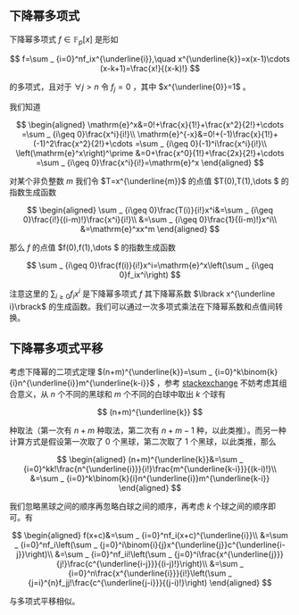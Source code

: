 ## 下降幂多项式

下降幂多项式 $f\in\mathbb{F} _ p\lbrack x\rbrack$ 是形如

$$
f=\sum _ {i=0}^nf_ix^{\underline{i}},\quad x^{\underline{k}}=x(x-1)\cdots (x-k+1)=\frac{x!}{(x-k)!}
$$

的多项式，且对于 $\forall j\gt n$ 令 $f_j=0$ ，其中 $x^{\underline{0}}=1$ 。

我们知道

$$
\begin{aligned}
\mathrm{e}^x&=0!+\frac{x}{1!}+\frac{x^2}{2!}+\cdots =\sum _ {i\geq 0}\frac{x^i}{i!}\\
\mathrm{e}^{-x}&=0!+(-1)\frac{x}{1!}+(-1)^2\frac{x^2}{2!}+\cdots =\sum _ {i\geq 0}(-1)^i\frac{x^i}{i!}\\
\left(\mathrm{e}^x\right)^\prime &=0+\frac{x^0}{1!}+\frac{2x}{2!}+\cdots =\sum _ {i\geq 0}\frac{x^i}{i!}=\mathrm{e}^x
\end{aligned}
$$

对某个非负整数 $m$ 我们令 $T=x^{\underline{m}}$ 的点值 $T(0),T(1),\dots $ 的指数生成函数

$$
\begin{aligned}
\sum _ {i\geq 0}\frac{T(i)}{i!}x^i&=\sum _ {i\geq 0}\frac{i!}{(i-m)!}\frac{x^i}{i!}\\
&=\sum _ {i\geq 0}\frac{1}{(i-m)!}x^i\\
&=\mathrm{e}^xx^m
\end{aligned}
$$

那么 $f$ 的点值 $f(0),f(1),\dots $ 的指数生成函数

$$
\sum _ {i\geq 0}\frac{f(i)}{i!}x^i=\mathrm{e}^x\left(\sum _ {i\geq 0}f_ix^i\right)
$$

注意这里的 $\sum _ {i\geq 0}f_ix^i$ 是下降幂多项式 $f$ 其下降幂系数 $\lbrack x^{\underline i}\rbrack$ 的生成函数。我们可以通过一次多项式乘法在下降幂系数和点值间转换。

## 下降幂多项式平移

考虑下降幂的二项式定理 $(n+m)^{\underline{k}}=\sum _ {i=0}^k\binom{k}{i}n^{\underline{i}}m^{\underline{k-i}}$ ，参考 [stackexchange](https://math.stackexchange.com/questions/1271688/combinatorial-proof-of-falling-factorial-and-binomial-theorem) 不妨考虑其组合意义，从 $n$ 个不同的黑球和 $m$ 个不同的白球中取出 $k$ 个球有

$$
(n+m)^{\underline{k}}
$$

种取法（第一次有 $n+m$ 种取法，第二次有 $n+m-1$ 种，以此类推）。而另一种计算方式是假设第一次取了 $0$ 个黑球，第二次取了 $1$ 个黑球，以此类推，那么

$$
\begin{aligned}
(n+m)^{\underline{k}}&=\sum _ {i=0}^kk!\frac{n^{\underline{i}}}{i!}\frac{m^{\underline{k-i}}}{(k-i)!}\\
&=\sum _ {i=0}^k\binom{k}{i}n^{\underline{i}}m^{\underline{k-i}}
\end{aligned}
$$

我们忽略黑球之间的顺序再忽略白球之间的顺序，再考虑 $k$ 个球之间的顺序即可。有

$$
\begin{aligned}
f(x+c)&=\sum _ {i=0}^nf_i(x+c)^{\underline{i}}\\
&=\sum _ {i=0}^nf_i\left(\sum _ {j=0}^i\binom{i}{j}x^{\underline{j}}c^{\underline{i-j}}\right)\\
&=\sum _ {i=0}^nf_ii!\left(\sum _ {j=0}^i\frac{x^{\underline{j}}}{j!}\frac{c^{\underline{i-j}}}{(i-j)!}\right)\\
&=\sum _ {i=0}^n\frac{x^{\underline{i}}}{i!}\left(\sum _ {j=i}^{n}f_jj!\frac{c^{\underline{j-i}}}{(j-i)!}\right)
\end{aligned}
$$

与多项式平移相似。